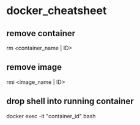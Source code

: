 # docker_cheatsheet

## remove container
rm <container_name | ID>

## remove image
rmi <image_name | ID>

## drop shell into running container
docker exec -it "container_id" bash
